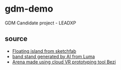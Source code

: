 # gdm-demo
GDM Candidate project - LEADXP

## source
- [Floating island from sketchfab](https://sketchfab.com/3d-models/floating-island-192393b07d5d4e06a27e9ffc68ac5d89)
- [band stand generated by AI from Luma](https://lumalabs.ai/genie?view=one&one=ea43b794-f6ec-42fc-af56-32cccc729200)
- [Arena made using cloud VR prototyping tool Bezi](https://bezi.com/file/76999af8-cc48-4eb5-bc24-c23e9fae2e02)
